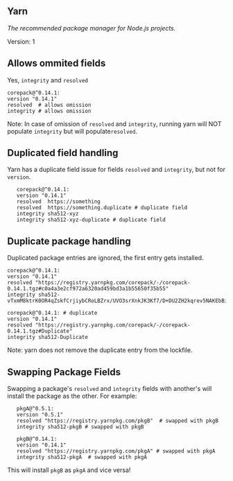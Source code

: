 ## Yarn
  *The recommended package manager for Node.js projects.*

  Version: 1

## Allows ommited fields

   Yes, `integrity` and `resolved`

   ````
   corepack@^0.14.1:
   version "0.14.1"
   resolved  # allows omission
   integrity # allows omission
   ````
  Note: In case of omission of ``resolved`` and ``integrity``, running yarn will NOT populate ``integrity`` but will populate``resolved``.

## Duplicated field handling  
  Yarn has a duplicate field issue for fields ``resolved`` and ``integrity``, but not for ``version``.
```
   corepack@^0.14.1:
   version "0.14.1"
   resolved  https://something
   resolved  https://something.duplicate # duplicate field
   integrity sha512-xyz
   integrity sha512-xyz-duplicate # duplicate field
```
## Duplicate package handling

Duplicated package entries are ignored, the first entry gets installed.
   ````
   corepack@^0.14.1:
   version "0.14.1"
   resolved "https://registry.yarnpkg.com/corepack/-/corepack-0.14.1.tgz#c0a4a3e2cf972a6320ad459bd3a1b55650f35b55"
   integrity sha512-vTxmM8ktrK0OR4qZskfCrjiybCRoLBZrx/UVO3srXnkJK3Kf7/D+DU2ZH2kqrev5NAKEbBivTydzWYdF08KrQg==

   corepack@^0.14.1: # duplicate
   version "0.14.1"
   resolved "https://registry.yarnpkg.com/corepack/-/corepack-0.14.1.tgz#Duplicate"
   integrity sha512-Duplicate
   ````
   Note: yarn does not remove the duplicate entry from the lockfile.

## Swapping Package Fields
Swapping a package's ``resolved`` and ``integrity`` fields with another's will install the package as the other. For example:
````
   pkgA@^0.5.1:
   version "0.5.1"
   resolved "https://registry.yarnpkg.com/pkgB"  # swapped with pkgB
   integrity sha512-pkgB # swapped with pkgB

   pkgB@^0.14.1:
   version "0.14.1"
   resolved "https://registry.yarnpkg.com/pkgA" # swapped with pkgA
   integrity sha512-pkgA  # swapped with pkgA
````
This will install ``pkgB`` as ``pkgA`` and vice versa!
